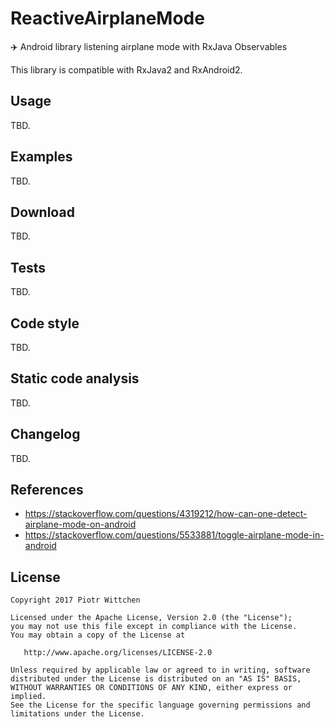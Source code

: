 ReactiveAirplaneMode
====================
✈️ Android library listening airplane mode with RxJava Observables

This library is compatible with RxJava2 and RxAndroid2.

Usage
-----

TBD.

Examples
--------

TBD.

Download
--------

TBD.

Tests
-----

TBD.

Code style
----------

TBD.

Static code analysis
--------------------

TBD.

Changelog
---------

TBD.

References
----------
- https://stackoverflow.com/questions/4319212/how-can-one-detect-airplane-mode-on-android
- https://stackoverflow.com/questions/5533881/toggle-airplane-mode-in-android

License
-------

    Copyright 2017 Piotr Wittchen

    Licensed under the Apache License, Version 2.0 (the "License");
    you may not use this file except in compliance with the License.
    You may obtain a copy of the License at

       http://www.apache.org/licenses/LICENSE-2.0

    Unless required by applicable law or agreed to in writing, software
    distributed under the License is distributed on an "AS IS" BASIS,
    WITHOUT WARRANTIES OR CONDITIONS OF ANY KIND, either express or implied.
    See the License for the specific language governing permissions and
    limitations under the License.
